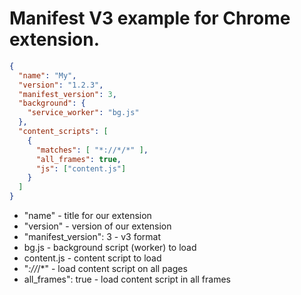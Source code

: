 # Manifest V3 example for Chrome extension.

```json
{
  "name": "My",
  "version": "1.2.3",
  "manifest_version": 3,
  "background": {
    "service_worker": "bg.js"
  },
  "content_scripts": [
    {
      "matches": [ "*://*/*" ],
      "all_frames": true,
      "js": ["content.js"]
    }
  ]
}
```

- "name" - title for our extension
- "version" - version of our extension
- "manifest_version": 3 - v3 format
- bg.js - background script (worker) to load
- content.js - content script to load
- "*://*/*" - load content script on all pages
- all_frames": true - load content script in all frames
